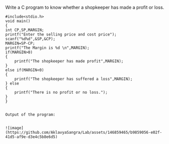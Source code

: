 Write a C program to know whether a shopkeeper has made a profit or loss.


    #include<stdio.h>
    void main()
    {
    int CP,SP,MARGIN;
    printf("Enter the selling price and cost price");
    scanf("%d%d",&SP,&CP);
    MARGIN=SP-CP;
    printf("The Margin is %d \n",MARGIN);
    if(MARGIN>0)
    {
        printf("The shopkeeper has made profit",MARGIN);
    }
    else if(MARGIN<0)
    {
        printf("The shopkeeper has suffered a loss",MARGIN);
    } else
    {
        printf("There is no profit or no loss.");
    }
    }


    Output of the program:


    ![image](https://github.com/AklavyaSangra/Lab/assets/146859465/b9859056-e02f-41d5-af9e-d3e4c5b8e6d5)
